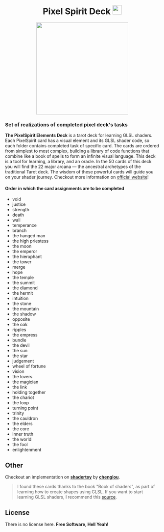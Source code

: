 <center> <h1> Pixel Spirit Deck <img src="https://pixelspiritdeck.com/imgs/PixelSpiritLogo.png" width="30"/> </h1> </center>

<center> <img src="https://cdn.shopify.com/s/files/1/1739/2517/products/IMG_20170824_125527_311_550x825.jpg?v=1548856767" width="300"/> </center>

### Set of realizations of completed pixel deck's tasks

**The PixelSpirit Elements Deck** is a tarot deck for learning GLSL shaders. 
Each PixelSpirit card has a visual element and its GLSL shader code, so each folder contains completed task of specific card. 
The cards are ordered from simplest to most complex, building a library of code functions that combine like a book of spells to form an infinite visual language. This deck is a tool for learning, a library, and an oracle.
In the 50 cards of this deck you will find the 22 major arcana — the ancestral archetypes of the traditional Tarot deck. The wisdom of these powerful cards will guide you on your shader journey.
Checkout more information on [official website][ofsite]!

#### Order in which the card assignments are to be completed
* void 
* justice
* strength
* death
* wall
* temperance
* branch
* the hanged man
* the high priestess
* the moon
* the emperor
* the hierophant
* the tower
* merge
* hope
* the temple
* the summit
* the diamond
* the hermit
* intuition
* the stone
* the mountain
* the shadow
* opposite
* the oak
* ripples
* the empress
* bundle
* the devil
* the sun
* the star
* judgement
* wheel of fortune
* vision
* the lovers
* the magician
* the link
* holding together
* the chariot
* the loop
* turning point
* trinity
* the cauldron
* the elders
* the core
* inner truth
* the world
* the fool
* enlightenment



## Other


Checkout an implementation on **[shadertoy][shadertoy]** by **[chenglou][df1]**.

> I found these cards thanks to the book "Book of shaders", as part of learning how to create shapes using GLSL. If you want to start learning GLSL shaders, I recommend this [source][book].


## License 

There is no license here. __Free Software, Hell Yeah!__

[//]: # (These are reference links used in the body of this note and get stripped out when the markdown processor does its job. There is no need to format nicely because it shouldn't be seen. Thanks SO - http://stackoverflow.com/questions/4823468/store-comments-in-markdown-syntax)

   [ofsite]: <https://pixelspiritdeck.com/>
   [git-repo-url]: <https://github.com/joemccann/dillinger.git>
   [john gruber]: <http://daringfireball.net>
   [df1]: <https://www.shadertoy.com/user/chenglou>
   [shadertoy]: <https://www.shadertoy.com/view/Nsd3zn>
   [Ace Editor]: <http://ace.ajax.org>
   [node.js]: <http://nodejs.org>
   [Twitter Bootstrap]: <http://twitter.github.com/bootstrap/>
   [book]: <https://thebookofshaders.com/>
   [@tjholowaychuk]: <http://twitter.com/tjholowaychuk>
   [express]: <http://expressjs.com>
   [AngularJS]: <http://angularjs.org>
   [Gulp]: <http://gulpjs.com>

   [PlDb]: <https://github.com/joemccann/dillinger/tree/master/plugins/dropbox/README.md>
   [PlGh]: <https://github.com/joemccann/dillinger/tree/master/plugins/github/README.md>
   [PlGd]: <https://github.com/joemccann/dillinger/tree/master/plugins/googledrive/README.md>
   [PlOd]: <https://github.com/joemccann/dillinger/tree/master/plugins/onedrive/README.md>
   [PlMe]: <https://github.com/joemccann/dillinger/tree/master/plugins/medium/README.md>
